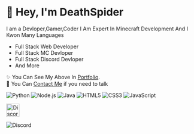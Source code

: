 # 👋 Hey, I'm DeathSpider
I am a Devloper,Gamer,Coder I Am Expert In Minecraft Development And I Kwon Many Languages

* Full Stack Web Developer
* Full Stack MC Devloper
* Full Stack Discord Devloper
* And More



✨️ You Can See My Above In [Portfolio](http://spiderr.fun).
<br>
💖 You Can [Contact Me](admin@spiderr.fun) if you need to talk

![Python](https://img.shields.io/badge/Python-3776AB?style=for-the-badge&logo=python&logoColor=white) ![Node.js](https://img.shields.io/badge/Node.js-43853D?style=for-the-badge&logo=node.js&logoColor=white)
![Java](https://img.shields.io/badge/Java-007396?style=for-the-badge&logo=java&logoColor=white)
![HTML5](https://img.shields.io/badge/HTML5-E34F26?style=for-the-badge&logo=html5&logoColor=white)
![CSS3](https://img.shields.io/badge/CSS3-1572B6?style=for-the-badge&logo=css3&logoColor=white)
![JavaScript](https://img.shields.io/badge/JavaScript-F7DF1E?style=for-the-badge&logo=javascript&logoColor=black)


[<img alt="Discord" width="35px" src="https://skillicons.dev/icons?i=discord" />](https://discord.com/users/526191240962768910) 


![Discord](https://lanyard.cnrad.dev/api/1018366848770777149)

